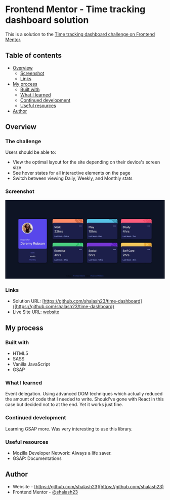 # Frontend Mentor - Time tracking dashboard solution

This is a solution to the [Time tracking dashboard challenge on Frontend Mentor](https://www.frontendmentor.io/challenges/time-tracking-dashboard-UIQ7167Jw).

## Table of contents

- [Overview](#overview)
  - [Screenshot](#screenshot)
  - [Links](#links)
- [My process](#my-process)
  - [Built with](#built-with)
  - [What I learned](#what-i-learned)
  - [Continued development](#continued-development)
  - [Useful resources](#useful-resources)
- [Author](#author)


## Overview

### The challenge

Users should be able to:

- View the optimal layout for the site depending on their device's screen size
- See hover states for all interactive elements on the page
- Switch between viewing Daily, Weekly, and Monthly stats

### Screenshot

![](https://github.com/shalash23/time-dashboard/blob/main/Web%20capture_6-12-2022_14345_127.0.0.1.jpeg)


### Links

- Solution URL: [https://github.com/shalash23/time-dashboard]([https://github.com/shalash23/time-dashboard)
- Live Site URL: [website](https://wondrous-chimera-102a79.netlify.app/)

## My process

### Built with

- HTML5 
- SASS
- Vanilla JavaScript
- GSAP



### What I learned

Event delegation. Using advanced DOM techniques which actually reduced the amount of code that I needed to write. Should've gone with React in this case but decided not to at the end. Yet it works just fine.


### Continued development

Learning GSAP more. Was very interesting to use this library.

### Useful resources

- Mozilla Developer Network: Always a life saver.
- GSAP: Documentations

## Author

- Website - [https://github.com/shalash23](https://github.com/shalash23)
- Frontend Mentor - [@shalash23](https://www.frontendmentor.io/profile/shalash23)


